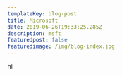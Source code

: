 ```yaml
---
templateKey: blog-post
title: Microsoft
date: 2019-06-26T19:33:25.285Z
description: msft
featuredpost: false
featuredimage: /img/blog-index.jpg
---
```

hi
